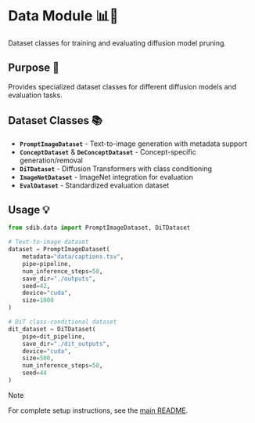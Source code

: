 # Data Module 📊💾

Dataset classes for training and evaluating diffusion model pruning.

## Purpose 🎯

Provides specialized dataset classes for different diffusion models and evaluation tasks.

## Dataset Classes 📚

- **`PromptImageDataset`** - Text-to-image generation with metadata support
- **`ConceptDataset`** & **`DeConceptDataset`** - Concept-specific generation/removal
- **`DiTDataset`** - Diffusion Transformers with class conditioning  
- **`ImageNetDataset`** - ImageNet integration for evaluation
- **`EvalDataset`** - Standardized evaluation dataset

## Usage 💡

```python
from sdib.data import PromptImageDataset, DiTDataset

# Text-to-image dataset
dataset = PromptImageDataset(
    metadata="data/captions.tsv",
    pipe=pipeline,
    num_inference_steps=50,
    save_dir="./outputs",
    seed=42,
    device="cuda",
    size=1000
)

# DiT class-conditional dataset  
dit_dataset = DiTDataset(
    pipe=dit_pipeline,
    save_dir="./dit_outputs", 
    device="cuda",
    size=500,
    num_inference_steps=50,
    seed=44
)
```

> [!NOTE]
> For complete setup instructions, see the [main README](../../../README.md).

